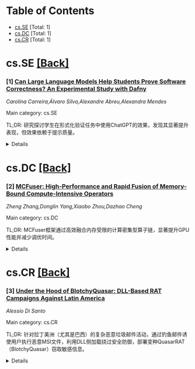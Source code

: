 <div id=toc></div>

# Table of Contents

- [cs.SE](#cs.SE) [Total: 1]
- [cs.DC](#cs.DC) [Total: 1]
- [cs.CR](#cs.CR) [Total: 1]


<div id='cs.SE'></div>

# cs.SE [[Back]](#toc)

### [1] [Can Large Language Models Help Students Prove Software Correctness? An Experimental Study with Dafny](https://arxiv.org/abs/2506.22370)
*Carolina Carreira,Álvaro Silva,Alexandre Abreu,Alexandra Mendes*

Main category: cs.SE

TL;DR: 研究探讨学生在形式化验证任务中使用ChatGPT的效果，发现其显著提升表现，但效果依赖于提示质量。


<details>
  <summary>Details</summary>
Motivation: 了解大语言模型（如ChatGPT）如何支持学生在高认知需求任务（如程序验证）中的学习。

Method: 通过混合方法研究，让硕士生在Dafny语言中完成验证问题，一组使用ChatGPT，另一组不用，记录交互并分析策略。

Result: 使用ChatGPT的学生表现显著更好，但表现提升与提示质量相关。

Conclusion: 建议在形式化方法课程中更有效地整合LLM，设计促进学习的LLM感知挑战。

Abstract: Students in computing education increasingly use large language models (LLMs)
such as ChatGPT. Yet, the role of LLMs in supporting cognitively demanding
tasks, like deductive program verification, remains poorly understood. This
paper investigates how students interact with an LLM when solving formal
verification exercises in Dafny, a language that supports functional
correctness, by allowing programmers to write formal specifications and
automatically verifying that the implementation satisfies the specification. We
conducted a mixed-methods study with master's students enrolled in a formal
methods course. Each participant completed two verification problems, one with
access to a custom ChatGPT interface, that logged all interactions, and the
other without. We identified strategies used by successful students and
assessed the level of trust students place in LLMs. %\todo{Our findings show
that something here} Our findings show that students perform significantly
better when using ChatGPT; however, performance gains are tied to prompt
quality. We conclude with practical recommendations for integrating LLMs into
formal methods courses more effectively, including designing LLM-aware
challenges that promote learning rather than substitution.

</details>


<div id='cs.DC'></div>

# cs.DC [[Back]](#toc)

### [2] [MCFuser: High-Performance and Rapid Fusion of Memory-Bound Compute-Intensive Operators](https://arxiv.org/abs/2506.22169)
*Zheng Zhang,Donglin Yang,Xiaobo Zhou,Dazhao Cheng*

Main category: cs.DC

TL;DR: MCFuser框架通过高效融合内存受限的计算密集型算子链，显著提升GPU性能并减少调优时间。


<details>
  <summary>Details</summary>
Motivation: 解决多计算密集型算子融合因计算吞吐饱和而受限的问题，以及现有方法因搜索空间有限、内存访问冗余和调优时间长导致的性能不佳。

Method: 利用高级平铺表达式定义搜索空间，结合DAG分析消除冗余内存访问，通过剪枝指南和启发式搜索加速调优。

Result: 在NVIDIA A100和RTX3080 GPU上，性能提升达5.9倍，调优时间减少70倍以上。

Conclusion: MCFuser为内存受限的计算密集型算子链提供了一种高效融合方案，显著优于现有编译器。

Abstract: Operator fusion, a key technique to improve data locality and alleviate GPU
memory bandwidth pressure, often fails to extend to the fusion of multiple
compute-intensive operators due to saturated computation throughput. However,
the dynamicity of tensor dimension sizes could potentially lead to these
operators becoming memory-bound, necessitating the generation of fused kernels,
a task hindered by limited search spaces for fusion strategies, redundant
memory access, and prolonged tuning time, leading to sub-optimal performance
and inefficient deployment.
  We introduce MCFuser, a pioneering framework designed to overcome these
obstacles by generating high-performance fused kernels for what we define as
memory-bound compute-intensive (MBCI) operator chains. Leveraging high-level
tiling expressions to delineate a comprehensive search space, coupled with
Directed Acyclic Graph (DAG) analysis to eliminate redundant memory accesses,
MCFuser streamlines kernel optimization. By implementing guidelines to prune
the search space and incorporating an analytical performance model with a
heuristic search, MCFuser not only significantly accelerates the tuning process
but also demonstrates superior performance. Benchmarked against leading
compilers like Ansor on NVIDIA A100 and RTX3080 GPUs, MCFuser achieves up to a
5.9x speedup in kernel performance and outpaces other baselines while reducing
tuning time by over 70-fold, showcasing its agility.

</details>


<div id='cs.CR'></div>

# cs.CR [[Back]](#toc)

### [3] [Under the Hood of BlotchyQuasar: DLL-Based RAT Campaigns Against Latin America](https://arxiv.org/abs/2506.22323)
*Alessio Di Santo*

Main category: cs.CR

TL;DR: 针对拉丁美洲（尤其是巴西）的复杂恶意垃圾邮件活动，通过钓鱼邮件诱使用户执行恶意MSI文件，利用DLL侧加载绕过安全防御，部署变种QuasarRAT（BlotchyQuasar）窃取敏感信息。


<details>
  <summary>Details</summary>
Motivation: 攻击者旨在窃取浏览器存储的凭证和银行信息，通过模仿巴西银行的虚假登录窗口进一步获取数据。

Method: 利用钓鱼邮件分发恶意MSI文件，通过DLL侧加载技术绕过防御，部署BlotchyQuasar进行数据窃取和持久化。

Result: 恶意软件成功窃取敏感信息并建立持久性，但因代码粗糙存在效率问题。

Conclusion: 该活动对目标地区构成严重威胁，凸显了加强网络安全防御的必要性。

Abstract: A sophisticated malspam campaign was recently uncovered targeting Latin
American countries, with a particular focus on Brazil. This operation utilizes
a highly deceptive phishing email to trick users into executing a malicious MSI
file, initiating a multi-stage infection. The core of the attack leverages DLL
side-loading, where a legitimate executable from Valve Corporation is used to
load a trojanized DLL, thereby bypassing standard security defenses.
  Once active, the malware, a variant of QuasarRAT known as BlotchyQuasar, is
capable of a wide range of malicious activities. It is designed to steal
sensitive browser-stored credentials and banking information, the latter
through fake login windows mimicking well-known Brazilian banks. The threat
establishes persistence by modifying the Windows registry , captures user
keystrokes through keylogging , and exfiltrates stolen data to a
Command-and-Control (C2) server using encrypted payloads. Despite its advanced
capabilities, the malware code exhibits signs of rushed development, with
inefficiencies and poor error handling that suggest the threat actors
prioritized rapid deployment over meticulous design. Nonetheless, the campaign
extensive reach and sophisticated mechanisms pose a serious and immediate
threat to the targeted regions, underscoring the need for robust cybersecurity
defenses.

</details>
